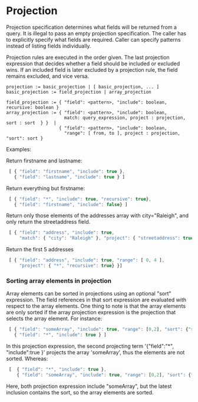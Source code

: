 # Projection

Projection specification determines what fields will be returned from
a query. It is illegal to pass an empty projection specification. The
caller has to explicitly specify what fields are required. Caller can
specify patterns instead of listing fields individually.

Projection rules are executed in the order given. The last projection
expression that decides whether a field should be included or excluded
wins.  If an included field is later excluded by a projection rule,
the field remains excluded, and vice versa.

```
projection := basic_projection | [ basic_projection, ... ]
basic_projection := field_projection | array_projection

field_projection := { "field": <pattern>, "include": boolean, recursive: boolean }
array_projection := { "field": <pattern>, "include": boolean,
                      match: query_expression, project : projection, sort : sort  } }  |
                    { "field": <pattern>, "include": boolean,
                      "range": [ from, to ], project : projection, "sort": sort }
```
Examples:

Return firstname and lastname:
```javascript
 [ { "field": "firstname", "include": true },
   { "field": "lastname", "include": true } ]
```
Return everything but firstname:
```javascript
 [ { "field": "*", "include": true, "recursive": true},
   { "field": "firstname", "include": false} ]
```
Return only those elements of the addresses array with
city="Raleigh", and only return the streetaddress field.
```javascript
 [ { "field": "address", "include": true,
     "match": { "city": "Raleigh" }, "project": { "streetaddress": true} } ]
```
Return the first 5 addresses
```javascript
 [ { "field": "address", "include": true, "range": [ 0, 4 ],
     "project": { "*", "recursive": true} }]
```

### Sorting array elements in projection

Array elements can be sorted in projections using an optional "sort" expression.
The field references in that sort expression are evaluated with respect to the
array elements. One thing to note is that the array elements are only sorted
if the array projection expression is the projection that selects the array element.
For instance:

```javascript
 [ { "field": "someArray", "include": true, "range": [0,2], "sort": {"someField":"$asc"} },
   { "field": "*", "include": true } ]
```
In this projection expression, the second projecting term '{"field":"*", "include":true }'
projects the array 'someArray', thus the elements are not sorted. Whereas:

```javascript
 [  { "field": "*", "include": true },
    { "field": "someArray", "include": true, "range": [0,2], "sort": {"someField":"$asc"} } ]
```
Here, both projection expression include "someArray", but the latest inclusion contains the sort, so the array elements are sorted.
